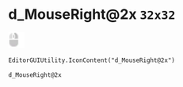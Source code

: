 # d_MouseRight@2x `32x32`
<img src="/img/d_MouseRight.png" width=32 height=32>

``` CSharp
EditorGUIUtility.IconContent("d_MouseRight@2x")
```
```
d_MouseRight@2x
```
